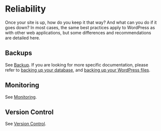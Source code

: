 # Reliability

Once your site is up, how do you keep it that way? And what can you do if it goes down? In most cases, the same best practices apply to WordPress as with other web applications, but some differences and recommendations are detailed here.

## Backups

See [Backup](https://developer.wordpress.org/advanced-administration/security/backup/). If you are looking for more specific documentation, please refer to [backing up your database](https://developer.wordpress.org/advanced-administration/security/backup/database/), and [backing up your WordPress files](https://developer.wordpress.org/advanced-administration/security/backup/files/).

## Monitoring

See [Monitoring](https://developer.wordpress.org/advanced-administration/security/monitoring/).

## Version Control

See [Version Control](https://developer.wordpress.org/advanced-administration/debug/version-control/).
